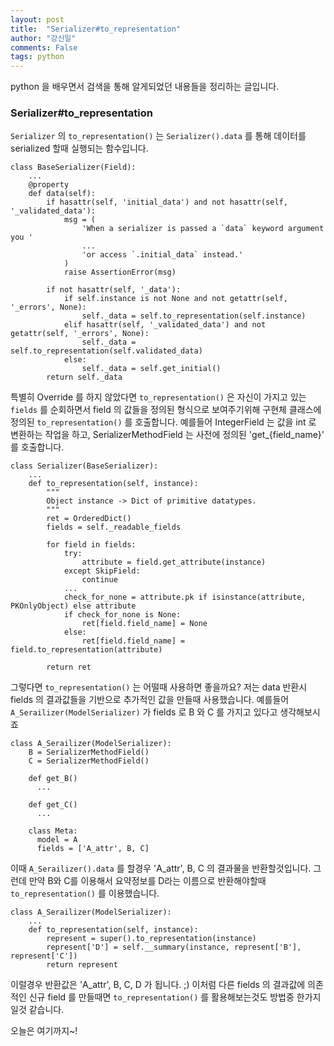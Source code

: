 ```yaml
---
layout: post
title:  "Serializer#to_representation"
author: "강신일"
comments: False
tags: python
---
```

python 을 배우면서 검색을 통해 알게되었던 내용들을 정리하는 글입니다.<br>


### Serializer#to_representation
`Serializer` 의 `to_representation()` 는 `Serializer().data` 를 통해 데이터를 serialized 할때 실행되는 함수입니다.
```
class BaseSerializer(Field):
    ...
    @property
    def data(self):
        if hasattr(self, 'initial_data') and not hasattr(self, '_validated_data'):
            msg = (
                'When a serializer is passed a `data` keyword argument you '
                ...
                'or access `.initial_data` instead.'
            )
            raise AssertionError(msg)

        if not hasattr(self, '_data'):
            if self.instance is not None and not getattr(self, '_errors', None):
                self._data = self.to_representation(self.instance)
            elif hasattr(self, '_validated_data') and not getattr(self, '_errors', None):
                self._data = self.to_representation(self.validated_data)
            else:
                self._data = self.get_initial()
        return self._data
```
특별히 Override 를 하지 않았다면 `to_representation()` 은 자신이 가지고 있는 `fields` 를 순회하면서
field 의 값들을 정의된 형식으로 보여주기위해 구현체 클래스에 정의된 `to_representation()` 를 호출합니다.
예를들어 IntegerField 는 값을 int 로 변환하는 작업을 하고, SerializerMethodField 는 사전에 정의된 'get_{field_name}' 를 호출합니다.
```
class Serializer(BaseSerializer):
    ...
    def to_representation(self, instance):
        """
        Object instance -> Dict of primitive datatypes.
        """
        ret = OrderedDict()
        fields = self._readable_fields

        for field in fields:
            try:
                attribute = field.get_attribute(instance)
            except SkipField:
                continue
            ...
            check_for_none = attribute.pk if isinstance(attribute, PKOnlyObject) else attribute
            if check_for_none is None:
                ret[field.field_name] = None
            else:
                ret[field.field_name] = field.to_representation(attribute)

        return ret
```
그렇다면 `to_representation()` 는 어떨때 사용하면 좋을까요? 저는 data 반환시 fields 의 결과값들을 기반으로 추가적인 값을 만들때 사용했습니다.
예를들어 `A_Serailizer(ModelSerializer)` 가 fields 로 B 와 C 를 가지고 있다고 생각해보시죠
```
class A_Serailizer(ModelSerializer):
    B = SerializerMethodField()
    C = SerializerMethodField()

    def get_B()
      ...

    def get_C()
      ...

    class Meta:
      model = A
      fields = ['A_attr', B, C]
```
이때 `A_Serailizer().data` 를 할경우 'A_attr', B, C 의 결과물을 반환할것입니다.
그런데 만약 B와 C를 이용해서 요약정보를 D라는 이름으로 반환해야할때 `to_representation()` 를 이용했습니다.
```
class A_Serailizer(ModelSerializer):
    ...
    def to_representation(self, instance):
        represent = super().to_representation(instance)
        represent['D'] = self.__summary(instance, represent['B'], represent['C'])
        return represent
```
이럴경우 반환값은 'A_attr', B, C, D 가 됩니다. ;)
이처럼 다른 fields 의 결과값에 의존적인 신규 field 를 만들때면 `to_representation()` 를 활용해보는것도 방법중 한가지 일것 같습니다.

오늘은 여기까지~!

